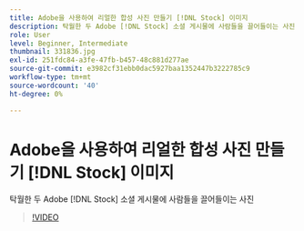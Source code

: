 ```yaml
---
title: Adobe을 사용하여 리얼한 합성 사진 만들기 [!DNL Stock] 이미지
description: 탁월한 두 Adobe [!DNL Stock] 소셜 게시물에 사람들을 끌어들이는 사진
role: User
level: Beginner, Intermediate
thumbnail: 331836.jpg
exl-id: 251fdc84-a3fe-47fb-b457-48c881d277ae
source-git-commit: e3982cf31ebb0dac5927baa1352447b3222785c9
workflow-type: tm+mt
source-wordcount: '40'
ht-degree: 0%

---
```


# Adobe을 사용하여 리얼한 합성 사진 만들기 [!DNL Stock] 이미지

탁월한 두 Adobe [!DNL Stock] 소셜 게시물에 사람들을 끌어들이는 사진

>[!VIDEO](https://video.tv.adobe.com/v/331836?hidetitle=true)
